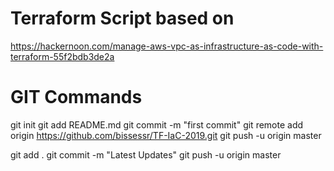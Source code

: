 # Terraform Script based on 
https://hackernoon.com/manage-aws-vpc-as-infrastructure-as-code-with-terraform-55f2bdb3de2a

# GIT Commands
git init
git add README.md
git commit -m "first commit"
git remote add origin https://github.com/bissessr/TF-IaC-2019.git
git push -u origin master

git add . 
git commit -m "Latest Updates"
git push -u origin master



